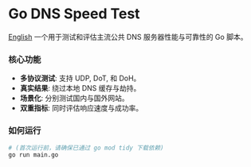 # Go DNS Speed Test
[English](README.md)
一个用于测试和评估主流公共 DNS 服务器性能与可靠性的 Go 脚本。

### 核心功能

- **多协议测试**: 支持 UDP, DoT, 和 DoH。
- **真实结果**: 绕过本地 DNS 缓存与劫持。
- **场景化**: 分别测试国内与国外网站。
- **双重指标**: 同时评估响应速度与成功率。

### 如何运行

```bash
# (首次运行前，请确保已通过 go mod tidy 下载依赖)
go run main.go
```
